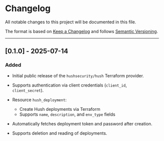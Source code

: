 # Changelog

All notable changes to this project will be documented in this file.

The format is based on [Keep a Changelog](https://keepachangelog.com/en/1.1.0/) and follows [Semantic Versioning](https://semver.org/spec/v2.0.0.html).

---

## [0.1.0] - 2025-07-14

### Added

* Initial public release of the `hushsecurity/hush` Terraform provider.
* Supports authentication via client credentials (`client_id`, `client_secret`).
* Resource `hush_deployment`:

  * Create Hush deployments via Terraform
  * Supports `name`, `description`, and `env_type` fields
* Automatically fetches deployment token and password after creation.
* Supports deletion and reading of deployments.
